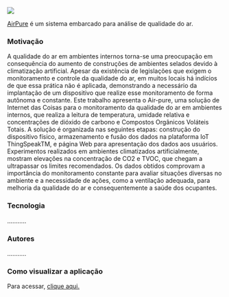 <img src="https://lh5.googleusercontent.com/JeE1PLW4utoXB2UFg5upbdLsSfSHJQHCrjzA2YnOFvCuF6AVAhwwDP2uFrEafLMzI59qB-qF=w16383">

[AirPure](https://sites.google.com/view/airpure/pagina-inicial?authuser=0) é um sistema embarcado para análise de qualidade do ar.


### Motivação
A qualidade do ar em ambientes internos torna-se uma preocupação em consequência do
aumento de construções de ambientes selados devido à climatização artificial. Apesar da
existência de legislações que exigem o monitoramento e controle da qualidade do ar, em
muitos locais há indícios de que essa prática não é aplicada, demonstrando a necessário
da implantação de um dispositivo que realize esse monitoramento de forma autônoma
e constante. Este trabalho apresenta o Air-pure, uma solução de Internet das Coisas
para o monitoramento da qualidade do ar em ambientes internos, que realiza a leitura
de temperatura, umidade relativa e concentrações de dióxido de carbono e Compostos
Orgânicos Voláteis Totais. A solução é organizada nas seguintes etapas: construção do
dispositivo físico, armazenamento e fusão dos dados na plataforma IoT ThingSpeakTM,
e página Web para apresentação dos dados aos usuários. Experimentos realizados em
ambientes climatizados artificialmente, mostram elevações na concentração de CO2 e
TVOC, que chegam a ultrapassar os limites recomendados. Os dados obtidos comprovam
a importância do monitoramento constante para avaliar situações diversas no ambiente e
a necessidade de ações, como a ventilação adequada, para melhoria da qualidade do ar e
consequentemente a saúde dos ocupantes.


### Tecnologia
...........

### Autores
...........

### Como visualizar a aplicação
Para acessar, [clique aqui.](https://sites.google.com/view/airpure/pagina-inicial?authuser=0)
